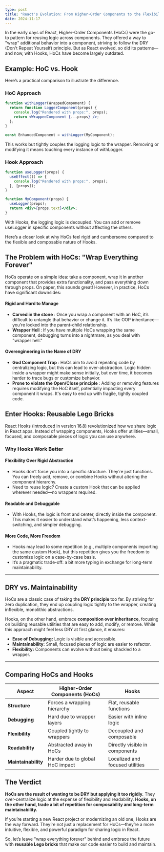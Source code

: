 ```yaml
---
type: post
title: "React's Evolution: From Higher-Order Components to the Flexibility of Hooks"
date: 2024-11-17
---
```


In the early days of React, Higher-Order Components (HoCs) were the go-to pattern for reusing logic across components. They offered a way to "wrap" additional behavior into a component, striving to follow the DRY (Don't Repeat Yourself) principle. But as React evolved, so did its patterns—and now, with Hooks, HoCs have become largely outdated.

## Example: HoC vs. Hook

Here’s a practical comparison to illustrate the difference.

### HoC Approach

```jsx
function withLogger(WrappedComponent) {
  return function LoggerComponent(props) {
    console.log("Rendered with props:", props);
    return <WrappedComponent {...props} />;
  };
}

const EnhancedComponent = withLogger(MyComponent);
```

This works but tightly couples the logging logic to the wrapper. Removing or modifying it means touching every instance of withLogger.

### Hook Approach

```jsx
function useLogger(props) {
  useEffect(() => {
    console.log("Rendered with props:", props);
  }, [props]);
}

function MyComponent(props) {
  useLogger(props);
  return <div>{props.text}</div>;
}
```

With Hooks, the logging logic is decoupled. You can add or remove useLogger in specific components without affecting the others.

Here’s a closer look at why HoCs feel rigid and cumbersome compared to the flexible and composable nature of Hooks.

## The Problem with HoCs: "Wrap Everything Forever"

HoCs operate on a simple idea: take a component, wrap it in another component that provides extra functionality, and pass everything down through props. On paper, this sounds great! However, in practice, HoCs have significant downsides:

#### Rigid and Hard to Manage

- **Carved in the stone** : Once you wrap a component with an HoC, it’s difficult to untangle that behavior or change it. It’s like OOP inheritance—you're locked into the parent-child relationship.
- **Wrapper Hell** : If you have multiple HoCs wrapping the same component, debugging turns into a nightmare, as you deal with "wrapper hell."

#### Overengineering in the Name of DRY

- **God Component Trap** : HoCs aim to avoid repeating code by centralizing logic, but this can lead to over-abstraction. Logic hidden inside a wrapper might make sense initially, but over time, it becomes harder to trace bugs or customize behavior.
- **Prone to violate the Open/Close principle** : Adding or removing features requires modifying the HoC itself, potentially impacting every component it wraps. It's easy to end up with fragile, tightly coupled code.

## Enter Hooks: Reusable Lego Bricks

React Hooks (introduced in version 16.8) revolutionized how we share logic in React apps. Instead of wrapping components, Hooks offer utilities—small, focused, and composable pieces of logic you can use anywhere.

### Why Hooks Work Better

#### Flexibility Over Rigid Abstraction

- Hooks don’t force you into a specific structure. They’re just functions. You can freely add, remove, or combine Hooks without altering the component hierarchy.
- Need to reuse logic? Create a custom Hook that can be applied wherever needed—no wrappers required.

#### Readable and Debuggable

- With Hooks, the logic is front and center, directly inside the component. This makes it easier to understand what’s happening, less context-switching, and simpler debugging.

#### More Code, More Freedom

- Hooks may lead to some repetition (e.g., multiple components importing the same custom Hook), but this repetition gives you the freedom to customize logic on a case-by-case basis.
- It’s a pragmatic trade-off: a bit more typing in exchange for long-term maintainability.

---

## DRY vs. Maintainability  

HoCs are a classic case of taking the **DRY principle** too far. By striving for zero duplication, they end up coupling logic tightly to the wrapper, creating inflexible, monolithic abstractions.  

Hooks, on the other hand, embrace **composition over inheritance**, focusing on building reusable utilities that are easy to add, modify, or remove. While this approach might feel less DRY at first glance, it ensures:  

- **Ease of Debugging:** Logic is visible and accessible.  
- **Maintainability:** Small, focused pieces of logic are easier to refactor.  
- **Flexibility:** Components can evolve without being shackled to a wrapper.  

---


## Comparing HoCs and Hooks  

| Aspect                   | Higher-Order Components (HoCs)         | Hooks                            |
|--------------------------|----------------------------------------|----------------------------------|
| **Structure**            | Forces a wrapping hierarchy           | Flat, reusable functions         |
| **Debugging**            | Hard due to wrapper layers             | Easier with inline logic         |
| **Flexibility**          | Coupled tightly to wrappers            | Decoupled and composable         |
| **Readability**          | Abstracted away in HoCs                | Directly visible in components   |
| **Maintainability**      | Harder due to global HoC impact        | Localized and focused utilities  |

## The Verdict  

**HoCs are the result of wanting to be DRY but applying it too rigidly.** They over-centralize logic at the expense of flexibility and readability. **Hooks, on the other hand, trade a bit of repetition for composability and long-term maintainability.**  

If you’re starting a new React project or modernizing an old one, Hooks are the way forward. They’re not just a replacement for HoCs—they’re a more intuitive, flexible, and powerful paradigm for sharing logic in React.  

So, let’s leave "wrap everything forever" behind and embrace the future with **reusable Lego bricks** that make our code easier to build and maintain.
